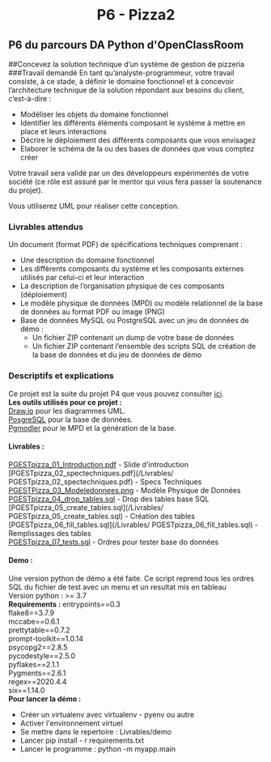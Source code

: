 <center><h1> P6 - Pizza2 </h1></center>

## P6 du parcours DA Python d'OpenClassRoom

##Concevez la solution technique d’un système de gestion de pizzeria
<br />
###Travail demandé
En tant qu’analyste-programmeur, votre travail consiste, à ce stade, à définir le domaine fonctionnel et à concevoir l’architecture technique de la solution répondant aux besoins du client, c’est-à-dire :

  * Modéliser les objets du domaine fonctionnel
  * Identifier les différents éléments composant le système à mettre en place et leurs interactions
 * Décrire le déploiement des différents composants que vous envisagez
 * Elaborer le schéma de la ou des bases de données que vous comptez créer

Votre travail sera validé par un des développeurs expérimentés de votre société (ce rôle est assuré par le mentor qui vous fera passer la soutenance du projet).

Vous utiliserez UML pour réaliser cette conception.  

### Livrables attendus
Un document (format PDF) de spécifications techniques comprenant :

* Une description du domaine fonctionnel
* Les différents composants du système et les composants externes utilisés par celui-ci et leur interaction
* La description de l’organisation physique de ces composants (déploiement)
* Le modèle physique de données (MPD) ou modèle relationnel de la base de données au format PDF ou image (PNG)
 * Base de données MySQL ou PostgreSQL avec un jeu de données de démo :
      * Un fichier ZIP contenant un dump de votre base de données
      * Un fichier ZIP contenant l’ensemble des scripts SQL de création de la base de données et du jeu de données de démo
      
### Descriptifs et explications
Ce projet est la suite du projet P4 que vous pouvez consulter [ici](https://github.com/jmlm74/P4-pizza1).  
__Les outils utilisés pour ce projet :__  
[Draw.io](https://drawio-app.com/) pour les diagrammes UML.  
[PosgreSQL](https://www.postgresql.org/) pour la base de données.  
[Pgmodler](https://pgmodeler.io/) pour le MPD et la génération de la base.  

#### Livrables :  
[PGESTpizza_01_Introduction.pdf](/Livrables/PGESTpizza_01_Introduction.pdf) - Slide d'introduction  
[PGESTpizza_02_spectechniques.pdf](/Livrables/ 	PGESTpizza_02_spectechniques.pdf) - Specs Techniques  
[PGESTPizza_03_Modeledonnees.png](/Livrables/PGESTPizza_03_Modeledonnees.png) - Modèle Physique de Données  
[PGESTpizza_04_drop_tables.sql](/Livrables/PGESTpizza_04_drop_tables.sql) - Drop des tables base SQL  
[PGESTpizza_05_create_tables.sql](/Livrables/ 	PGESTpizza_05_create_tables.sql) - Création des tables  
[PGESTpizza_06_fill_tables.sql](/Livrables/ 	PGESTpizza_06_fill_tables.sql) - Remplissages des tables  
[PGESTpizza_07_tests.sql](/Livrables/PGESTpizza_07_tests.sql) - Ordres pour tester base do données  

#### Demo :  
Une version python de démo a été faite.  Ce script reprend tous les ordres SQL du fichier de test avec un menu et un resultat mis en tableau  
Version python :  >= 3.7  
__Requirements :__ 
entrypoints==0.3  
flake8==3.7.9  
mccabe==0.6.1  
prettytable==0.7.2  
prompt-toolkit==1.0.14  
psycopg2==2.8.5  
pycodestyle==2.5.0  
pyflakes==2.1.1  
Pygments==2.6.1  
regex==2020.4.4  
six==1.14.0  
__Pour  lancer la démo :__  
- Créer un virtualenv avec virtualenv - pyenv ou autre  
- Activer l'environnement virtuel  
- Se mettre dans le repertoire : Livrables/demo  
- Lancer pip install - r requirements.txt  
- Lancer le programme : python -m myapp.main  
